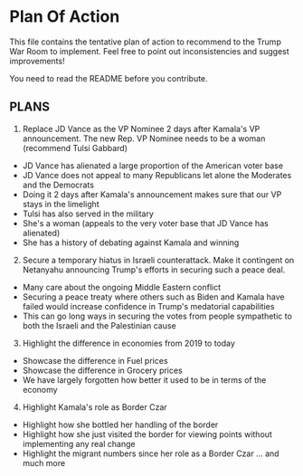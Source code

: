 # Plan Of Action

This file contains the tentative plan of action to recommend to the Trump War Room to implement. Feel free to point out inconsistencies and suggest improvements!

You need to read the README before you contribute.

## PLANS
1. Replace JD Vance as the VP Nominee 2 days after Kamala's VP announcement. The new Rep. VP Nominee needs to be a woman (recommend Tulsi Gabbard)
  - JD Vance has alienated a large proportion of the American voter base
  - JD Vance does not appeal to many Republicans let alone the Moderates and the Democrats
  - Doing it 2 days after Kamala's announcement makes sure that our VP stays in the limelight
  - Tulsi has also served in the military
  - She's a woman (appeals to the very voter base that JD Vance has alienated)
  - She has a history of debating against Kamala and winning
2. Secure a temporary hiatus in Israeli counterattack. Make it contingent on Netanyahu announcing Trump's efforts in securing such a peace deal.
  - Many care about the ongoing Middle Eastern conflict
  - Securing a peace treaty where others such as Biden and Kamala have failed would increase confidence in Trump's medatorial capabilities
  - This can go long ways in securing the votes from people sympathetic to both the Israeli and the Palestinian cause
3. Highlight the difference in economies from 2019 to today
  - Showcase the difference in Fuel prices
  - Showcase the difference in Grocery prices
  - We have largely forgotten how better it used to be in terms of the economy
4. Highlight Kamala's role as Border Czar
  - Highlight how she bottled her handling of the border
  - Highlight how she just visited the border for viewing points without implementing any real change
  - Highlight the migrant numbers since her role as a Border Czar
... and much more
